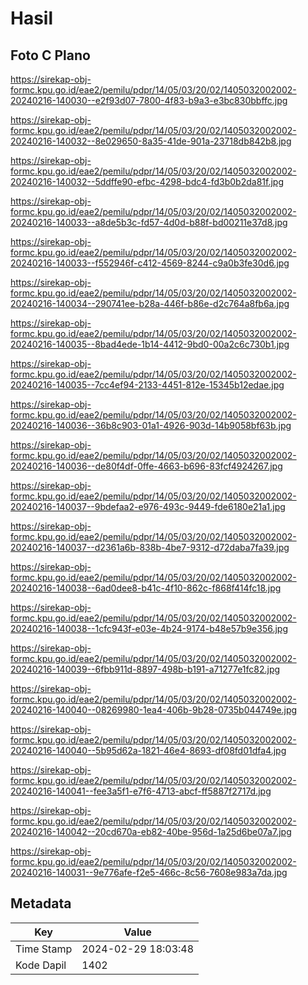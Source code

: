 # Hasil

## Foto C Plano

https://sirekap-obj-formc.kpu.go.id/eae2/pemilu/pdpr/14/05/03/20/02/1405032002002-20240216-140030--e2f93d07-7800-4f83-b9a3-e3bc830bbffc.jpg

https://sirekap-obj-formc.kpu.go.id/eae2/pemilu/pdpr/14/05/03/20/02/1405032002002-20240216-140032--8e029650-8a35-41de-901a-23718db842b8.jpg

https://sirekap-obj-formc.kpu.go.id/eae2/pemilu/pdpr/14/05/03/20/02/1405032002002-20240216-140032--5ddffe90-efbc-4298-bdc4-fd3b0b2da81f.jpg

https://sirekap-obj-formc.kpu.go.id/eae2/pemilu/pdpr/14/05/03/20/02/1405032002002-20240216-140033--a8de5b3c-fd57-4d0d-b88f-bd00211e37d8.jpg

https://sirekap-obj-formc.kpu.go.id/eae2/pemilu/pdpr/14/05/03/20/02/1405032002002-20240216-140033--f552946f-c412-4569-8244-c9a0b3fe30d6.jpg

https://sirekap-obj-formc.kpu.go.id/eae2/pemilu/pdpr/14/05/03/20/02/1405032002002-20240216-140034--290741ee-b28a-446f-b86e-d2c764a8fb6a.jpg

https://sirekap-obj-formc.kpu.go.id/eae2/pemilu/pdpr/14/05/03/20/02/1405032002002-20240216-140035--8bad4ede-1b14-4412-9bd0-00a2c6c730b1.jpg

https://sirekap-obj-formc.kpu.go.id/eae2/pemilu/pdpr/14/05/03/20/02/1405032002002-20240216-140035--7cc4ef94-2133-4451-812e-15345b12edae.jpg

https://sirekap-obj-formc.kpu.go.id/eae2/pemilu/pdpr/14/05/03/20/02/1405032002002-20240216-140036--36b8c903-01a1-4926-903d-14b9058bf63b.jpg

https://sirekap-obj-formc.kpu.go.id/eae2/pemilu/pdpr/14/05/03/20/02/1405032002002-20240216-140036--de80f4df-0ffe-4663-b696-83fcf4924267.jpg

https://sirekap-obj-formc.kpu.go.id/eae2/pemilu/pdpr/14/05/03/20/02/1405032002002-20240216-140037--9bdefaa2-e976-493c-9449-fde6180e21a1.jpg

https://sirekap-obj-formc.kpu.go.id/eae2/pemilu/pdpr/14/05/03/20/02/1405032002002-20240216-140037--d2361a6b-838b-4be7-9312-d72daba7fa39.jpg

https://sirekap-obj-formc.kpu.go.id/eae2/pemilu/pdpr/14/05/03/20/02/1405032002002-20240216-140038--6ad0dee8-b41c-4f10-862c-f868f414fc18.jpg

https://sirekap-obj-formc.kpu.go.id/eae2/pemilu/pdpr/14/05/03/20/02/1405032002002-20240216-140038--1cfc943f-e03e-4b24-9174-b48e57b9e356.jpg

https://sirekap-obj-formc.kpu.go.id/eae2/pemilu/pdpr/14/05/03/20/02/1405032002002-20240216-140039--6fbb911d-8897-498b-b191-a71277e1fc82.jpg

https://sirekap-obj-formc.kpu.go.id/eae2/pemilu/pdpr/14/05/03/20/02/1405032002002-20240216-140040--08269980-1ea4-406b-9b28-0735b044749e.jpg

https://sirekap-obj-formc.kpu.go.id/eae2/pemilu/pdpr/14/05/03/20/02/1405032002002-20240216-140040--5b95d62a-1821-46e4-8693-df08fd01dfa4.jpg

https://sirekap-obj-formc.kpu.go.id/eae2/pemilu/pdpr/14/05/03/20/02/1405032002002-20240216-140041--fee3a5f1-e7f6-4713-abcf-ff5887f2717d.jpg

https://sirekap-obj-formc.kpu.go.id/eae2/pemilu/pdpr/14/05/03/20/02/1405032002002-20240216-140042--20cd670a-eb82-40be-956d-1a25d6be07a7.jpg

https://sirekap-obj-formc.kpu.go.id/eae2/pemilu/pdpr/14/05/03/20/02/1405032002002-20240216-140031--9e776afe-f2e5-466c-8c56-7608e983a7da.jpg


## Metadata

| Key        | Value               |
| ---------- | ------------------- |
| Time Stamp | 2024-02-29 18:03:48 |
| Kode Dapil | 1402                |



